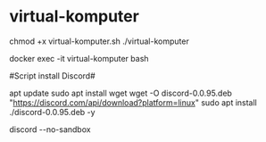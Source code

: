 # virtual-komputer



chmod +x virtual-komputer.sh
./virtual-komputer


docker exec -it virtual-komputer bash



#Script install Discord#

apt update
sudo apt install wget
wget -O discord-0.0.95.deb "https://discord.com/api/download?platform=linux"
sudo apt install ./discord-0.0.95.deb -y

discord --no-sandbox
